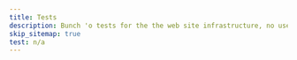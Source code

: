 ```yaml
---
title: Tests
description: Bunch 'o tests for the the web site infrastructure, no useful content here.
skip_sitemap: true
test: n/a
---
```

